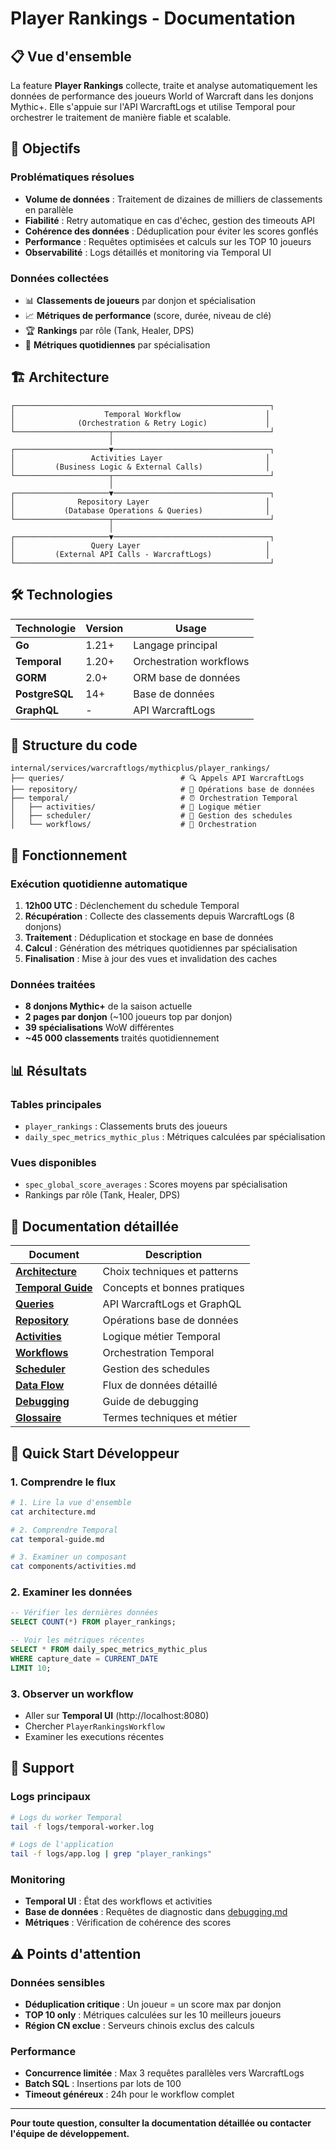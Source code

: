 # Player Rankings - Documentation

## 📋 Vue d'ensemble

La feature **Player Rankings** collecte, traite et analyse automatiquement les données de performance des joueurs World of Warcraft dans les donjons Mythic+. Elle s'appuie sur l'API WarcraftLogs et utilise Temporal pour orchestrer le traitement de manière fiable et scalable.

## 🎯 Objectifs

### Problématiques résolues

- **Volume de données** : Traitement de dizaines de milliers de classements en parallèle
- **Fiabilité** : Retry automatique en cas d'échec, gestion des timeouts API
- **Cohérence des données** : Déduplication pour éviter les scores gonflés
- **Performance** : Requêtes optimisées et calculs sur les TOP 10 joueurs
- **Observabilité** : Logs détaillés et monitoring via Temporal UI

### Données collectées

- 📊 **Classements de joueurs** par donjon et spécialisation
- 📈 **Métriques de performance** (score, durée, niveau de clé)
- 🏆 **Rankings** par rôle (Tank, Healer, DPS)
- 📅 **Métriques quotidiennes** par spécialisation

## 🏗️ Architecture

```
┌─────────────────────────────────────────────────────────┐
│                    Temporal Workflow                   │
│              (Orchestration & Retry Logic)             │
└─────────────────────┬───────────────────────────────────┘
                      │
┌─────────────────────▼───────────────────────────────────┐
│                 Activities Layer                       │
│         (Business Logic & External Calls)              │
└─────────────────────┬───────────────────────────────────┘
                      │
┌─────────────────────▼───────────────────────────────────┐
│              Repository Layer                          │
│           (Database Operations & Queries)              │
└─────────────────────┬───────────────────────────────────┘
                      │
┌─────────────────────▼───────────────────────────────────┐
│                 Query Layer                            │
│         (External API Calls - WarcraftLogs)            │
└─────────────────────────────────────────────────────────┘
```

## 🛠️ Technologies

| Technologie    | Version | Usage                   |
| -------------- | ------- | ----------------------- |
| **Go**         | 1.21+   | Langage principal       |
| **Temporal**   | 1.20+   | Orchestration workflows |
| **GORM**       | 2.0+    | ORM base de données     |
| **PostgreSQL** | 14+     | Base de données         |
| **GraphQL**    | -       | API WarcraftLogs        |

## 📁 Structure du code

```
internal/services/warcraftlogs/mythicplus/player_rankings/
├── queries/                          # 🔍 Appels API WarcraftLogs
├── repository/                       # 💾 Opérations base de données
├── temporal/                         # ⏰ Orchestration Temporal
│   ├── activities/                   # 🎯 Logique métier
│   ├── scheduler/                    # 📅 Gestion des schedules
│   └── workflows/                    # 🔄 Orchestration
```

## 🔄 Fonctionnement

### Exécution quotidienne automatique

1. **12h00 UTC** : Déclenchement du schedule Temporal
2. **Récupération** : Collecte des classements depuis WarcraftLogs (8 donjons)
3. **Traitement** : Déduplication et stockage en base de données
4. **Calcul** : Génération des métriques quotidiennes par spécialisation
5. **Finalisation** : Mise à jour des vues et invalidation des caches

### Données traitées

- **8 donjons Mythic+** de la saison actuelle
- **2 pages par donjon** (~100 joueurs top par donjon)
- **39 spécialisations** WoW différentes
- **~45 000 classements** traités quotidiennement

## 📊 Résultats

### Tables principales

- `player_rankings` : Classements bruts des joueurs
- `daily_spec_metrics_mythic_plus` : Métriques calculées par spécialisation

### Vues disponibles

- `spec_global_score_averages` : Scores moyens par spécialisation
- Rankings par rôle (Tank, Healer, DPS)

## 📖 Documentation détaillée

| Document                                   | Description                  |
| ------------------------------------------ | ---------------------------- |
| **[Architecture](architecture.md)**        | Choix techniques et patterns |
| **[Temporal Guide](temporal-guide.md)**    | Concepts et bonnes pratiques |
| **[Queries](components/queries.md)**       | API WarcraftLogs et GraphQL  |
| **[Repository](components/repository.md)** | Opérations base de données   |
| **[Activities](components/activities.md)** | Logique métier Temporal      |
| **[Workflows](components/workflows.md)**   | Orchestration Temporal       |
| **[Scheduler](components/scheduler.md)**   | Gestion des schedules        |
| **[Data Flow](data-flow.md)**              | Flux de données détaillé     |
| **[Debugging](debugging.md)**              | Guide de debugging           |
| **[Glossaire](glossary.md)**               | Termes techniques et métier  |

## 🚀 Quick Start Développeur

### 1. Comprendre le flux

```bash
# 1. Lire la vue d'ensemble
cat architecture.md

# 2. Comprendre Temporal
cat temporal-guide.md

# 3. Examiner un composant
cat components/activities.md
```

### 2. Examiner les données

```sql
-- Vérifier les dernières données
SELECT COUNT(*) FROM player_rankings;

-- Voir les métriques récentes
SELECT * FROM daily_spec_metrics_mythic_plus
WHERE capture_date = CURRENT_DATE
LIMIT 10;
```

### 3. Observer un workflow

- Aller sur **Temporal UI** (http://localhost:8080)
- Chercher `PlayerRankingsWorkflow`
- Examiner les executions récentes

## 🐛 Support

### Logs principaux

```bash
# Logs du worker Temporal
tail -f logs/temporal-worker.log

# Logs de l'application
tail -f logs/app.log | grep "player_rankings"
```

### Monitoring

- **Temporal UI** : État des workflows et activities
- **Base de données** : Requêtes de diagnostic dans [debugging.md](debugging.md)
- **Métriques** : Vérification de cohérence des scores

## ⚠️ Points d'attention

### Données sensibles

- **Déduplication critique** : Un joueur = un score max par donjon
- **TOP 10 only** : Métriques calculées sur les 10 meilleurs joueurs
- **Région CN exclue** : Serveurs chinois exclus des calculs

### Performance

- **Concurrence limitée** : Max 3 requêtes parallèles vers WarcraftLogs
- **Batch SQL** : Insertions par lots de 100
- **Timeout généreux** : 24h pour le workflow complet

---

**Pour toute question, consulter la documentation détaillée ou contacter l'équipe de développement.**

